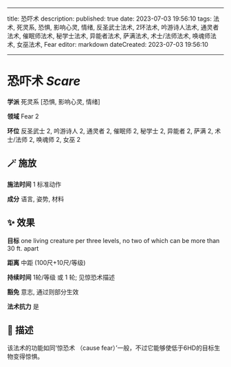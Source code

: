 
---
title: 恐吓术
description: 
published: true
date: 2023-07-03 19:56:10
tags: 法术, 死灵系, 恐惧, 影响心灵, 情绪, 反圣武士法术, 2环法术, 吟游诗人法术, 通灵者法术, 催眠师法术, 秘学士法术, 异能者法术, 萨满法术, 术士/法师法术, 唤魂师法术, 女巫法术, Fear
editor: markdown
dateCreated: 2023-07-03 19:56:10

---

# **恐吓术** *Scare*

**学派** 死灵系 \[恐惧, 影响心灵, 情绪\] 

**领域** Fear 2

**环位** 反圣武士 2, 吟游诗人 2, 通灵者 2, 催眠师 2, 秘学士 2, 异能者 2, 萨满 2, 术士/法师 2, 唤魂师 2, 女巫 2

## 🪄 施放

**施法时间** 1 标准动作

**成分** 语言, 姿势, 材料

## ✨ 效果 

**目标** one living creature per three levels, no two of which can be more than 30 ft. apart 

**距离** 中距 (100尺+10尺/等级)  

**持续时间** 1轮/等级 或 1 轮; 见惊恐术描述 

**豁免** 意志, 通过则部分生效

**法术抗力** 是

## 📖 描述

该法术的功能如同‘惊恐术 （cause fear）’一般，不过它能够使低于6HD的目标生物变得惊惧。
    